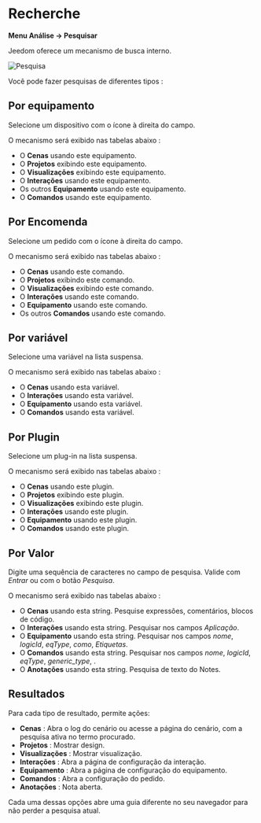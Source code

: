 # Recherche
**Menu Análise → Pesquisar**

Jeedom oferece um mecanismo de busca interno.

![Pesquisa](./images/search_intro.gif)

Você pode fazer pesquisas de diferentes tipos :

## Por equipamento

Selecione um dispositivo com o ícone à direita do campo.

O mecanismo será exibido nas tabelas abaixo :

- O **Cenas** usando este equipamento.
- O **Projetos** exibindo este equipamento.
- O **Visualizações** exibindo este equipamento.
- O **Interações** usando este equipamento.
- Os outros **Equipamento** usando este equipamento.
- O **Comandos** usando este equipamento.

## Por Encomenda

Selecione um pedido com o ícone à direita do campo.

O mecanismo será exibido nas tabelas abaixo :

- O **Cenas** usando este comando.
- O **Projetos** exibindo este comando.
- O **Visualizações** exibindo este comando.
- O **Interações** usando este comando.
- O **Equipamento** usando este comando.
- Os outros **Comandos** usando este comando.

## Por variável

Selecione uma variável na lista suspensa.

O mecanismo será exibido nas tabelas abaixo :

- O **Cenas** usando esta variável.
- O **Interações** usando esta variável.
- O **Equipamento** usando esta variável.
- O **Comandos** usando esta variável.

## Por Plugin

Selecione um plug-in na lista suspensa.

O mecanismo será exibido nas tabelas abaixo :

- O **Cenas** usando este plugin.
- O **Projetos** exibindo este plugin.
- O **Visualizações** exibindo este plugin.
- O **Interações** usando este plugin.
- O **Equipamento** usando este plugin.
- O **Comandos** usando este plugin.

## Por Valor

Digite uma sequência de caracteres no campo de pesquisa. Valide com *Entrar* ou com o botão *Pesquisa*.

O mecanismo será exibido nas tabelas abaixo :

- O **Cenas** usando esta string.
	Pesquise expressões, comentários, blocos de código.
- O **Interações** usando esta string.
	Pesquisar nos campos *Aplicação*.
- O **Equipamento** usando esta string.
	Pesquisar nos campos *nome*, *logicId*, *eqType*, *como*, *Etiquetas*.
- O **Comandos** usando esta string.
	Pesquisar nos campos *nome*, *logicId*, *eqType*, *generic_type*, .
- O **Anotações** usando esta string.
	Pesquisa de texto do Notes.

## Resultados

Para cada tipo de resultado, permite ações:
- **Cenas** : Abra o log do cenário ou acesse a página do cenário, com a pesquisa ativa no termo procurado.
- **Projetos** : Mostrar design.
- **Visualizações** : Mostrar visualização.
- **Interações** : Abra a página de configuração da interação.
- **Equipamento** : Abra a página de configuração do equipamento.
- **Comandos** : Abra a configuração do pedido.
- **Anotações** : Nota aberta.

Cada uma dessas opções abre uma guia diferente no seu navegador para não perder a pesquisa atual.

